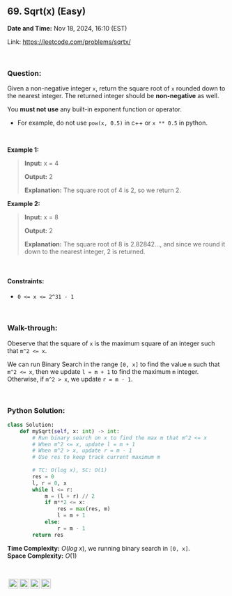 ## 69. Sqrt(x) (Easy)
**Date and Time:** Nov 18, 2024, 16:10 (EST)

Link: https://leetcode.com/problems/sqrtx/

<br>

### Question:
Given a non-negative integer `x`, return the square root of `x` rounded down to the nearest integer. The returned integer should be **non-negative** as well.

You **must not use** any built-in exponent function or operator.

* For example, do not use `pow(x, 0.5)` in c++ or `x ** 0.5` in python.

<br>

**Example 1:**
> **Input:** x = 4
> 
> **Output:** 2
>
> **Explanation:** The square root of 4 is 2, so we return 2.

**Example 2:**
> **Input:** x = 8
> 
> **Output:** 2
>
> **Explanation:** The square root of 8 is 2.82842..., and since we round it down to the nearest integer, 2 is returned.

<br>

#### Constraints:
* `0 <= x <= 2^31 - 1`

<br>

### Walk-through: 
Obeserve that the square of `x` is the maximum square of an integer such that `m^2 <= x`.

We can run Binary Search in the range `[0, x]` to find the value `m` such that `m^2 <= x`, then we update `l = m + 1` to find the maximum `m` integer. Otherwise, if `m^2 > x`, we update `r = m - 1`.

<br>

### Python Solution:
```python
class Solution:
    def mySqrt(self, x: int) -> int:
        # Run binary search on x to find the max m that m^2 <= x
        # When m^2 <= x, update l = m + 1
        # When m^2 > x, update r = m - 1
        # Use res to keep track current maximum m
        
        # TC: O(log x), SC: O(1)
        res = 0
        l, r = 0, x
        while l <= r:
            m = (l + r) // 2
            if m**2 <= x:
                res = max(res, m)
                l = m + 1
            else:
                r = m - 1
        return res
```
**Time Complexity:** $O(log\ x)$, we running binary search in `[0, x]`. <br>
**Space Complexity:** $O(1)$

<br>

<img style="height:22px!important;margin-left:3px;vertical-align:text-bottom;" src="https://mirrors.creativecommons.org/presskit/icons/cc.svg?ref=chooser-v1" alt="CC BY-NC-SA" title="CC BY-NC-SA"><img style="height:22px!important;margin-left:3px;vertical-align:text-bottom;" src="https://mirrors.creativecommons.org/presskit/icons/by.svg?ref=chooser-v1" alt="BY: credit must be given to the creator" title="BY: credit must be given to the creator"><img style="height:22px!important;margin-left:3px;vertical-align:text-bottom;" src="https://mirrors.creativecommons.org/presskit/icons/nc.svg?ref=chooser-v1" alt="NC: Only noncommercial uses of the work are permitted" title="NC: Only noncommercial uses of the work are permitted"><img style="height:22px!important;margin-left:3px;vertical-align:text-bottom;" src="https://mirrors.creativecommons.org/presskit/icons/sa.svg?ref=chooser-v1" alt="SA: Adaptations must be shared under the same terms" title="SA: Adaptations must be shared under the same terms">